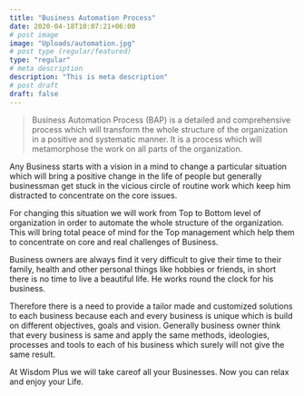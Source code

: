 ```yaml
---
title: "Business Automation Process"
date: 2020-04-18T10:07:21+06:00
# post image
image: "Uploads/automation.jpg"
# post type (regular/featured)
type: "regular"
# meta description
description: "This is meta description"
# post draft
draft: false
---
```


> Business Automation Process (BAP) is a detailed and comprehensive process which will transform the whole structure of the organization in a positive and systematic manner.  It is a process which will metamorphose the work on all parts of the organization.

Any Business starts with a vision in a mind to change a particular situation which will bring a positive change in the life of people but generally businessman get stuck in the vicious circle of routine work which keep him distracted to concentrate on the core issues.

For changing this situation we will work from Top to Bottom level of organization in order to automate the whole structure of the organization. This will bring total peace of mind for the Top management which help them to concentrate on core and real challenges of Business.

Business owners are always find it very difficult to give their time to their family, health and other personal things like hobbies or friends, in short there is no time to live a beautiful life. He works round the clock for his business.

Therefore there is a need to provide a tailor made and customized solutions to each business because each and every business is unique which is build on different objectives, goals and vision.  Generally business owner think that every business is same and apply the same methods, ideologies, processes and tools to each of his business which surely will not give the same result.

At Wisdom Plus we will take careof all your Businesses. Now you can relax and enjoy your Life.